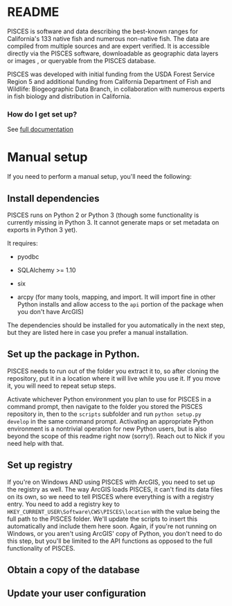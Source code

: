 # README #

PISCES is software and data describing the best-known ranges for California's 133 native fish and numerous non-native fish. The data are compiled from multiple sources and are expert verified. It is accessible directly via the PISCES software, downloadable as geographic data layers or images , or queryable from the PISCES database.

PISCES was developed with initial funding from the USDA Forest Service Region 5 and additional funding from California Department of Fish and Wildlife: Biogeographic Data Branch, in collaboration with numerous experts in fish biology and distribution in California.

### How do I get set up? ###
See [full documentation](http://pisces.ucdavis.edu/doc)

# Manual setup
If you need to perform a manual setup, you'll need the following:

## Install dependencies
PISCES runs on Python 2 or Python 3 (though some functionality is currently missing in Python 3. It cannot generate
maps or set metadata on exports in Python 3 yet).

It requires:
* pyodbc
* SQLAlchemy >= 1.10
* six

* arcpy (for many tools, mapping, and import. It will import fine in other Python installs and allow access to the `api`
    portion of the package when you don't have ArcGIS)
    
The dependencies should be installed for you automatically in the next step, but they are listed here in case you prefer
a manual installation.

## Set up the package in Python.

PISCES needs to run out of the folder you extract it to, so after cloning the repository, put it in a location
where it will live while you use it. If you move it, you will need to repeat setup steps. 

Activate whichever Python environment you plan to use for PISCES in a command prompt, then navigate to the folder
you stored the PISCES repository in, then to the `scripts` subfolder and run `python setup.py develop` in the same
command prompt. Activating an appropriate Python environment is a nontrivial operation for new Python users, but is
also beyond the scope of this readme right now (sorry!). Reach out to Nick if you need help with that.

## Set up registry
If you're on Windows AND using PISCES with ArcGIS, you need to set up the registry as well. The way ArcGIS loads PISCES,
it can't find its data files on its own, so we need to tell PISCES where everything is with a registry entry. You need
to add a registry key to `HKEY_CURRENT_USER\Software\CWS\PISCES\location` with the value being the full path
to the PISCES folder. We'll update the scripts to insert this automatically and include them here soon. Again, if you're
not running on Windows, or you aren't using ArcGIS' copy of Python, you don't need to do this step, but you'll be limited
to the API functions as opposed to the full functionality of PISCES.

## Obtain a copy of the database

## Update your user configuration
